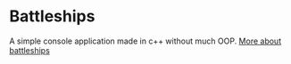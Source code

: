 # Battleships

A simple console application made in c++ without much OOP. [More about battleships](https://en.wikipedia.org/wiki/Battleship_(game)#Description)
